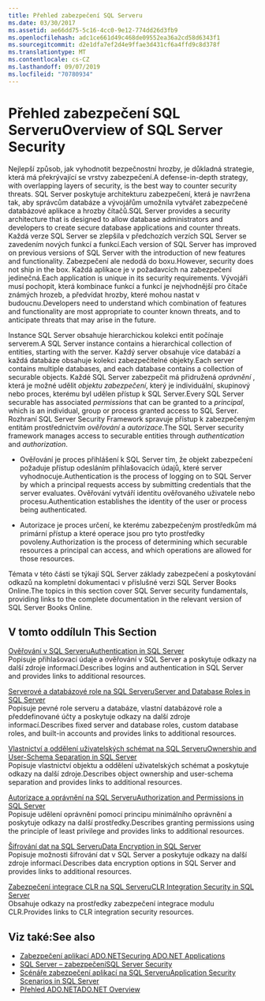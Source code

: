 ```yaml
---
title: Přehled zabezpečení SQL Serveru
ms.date: 03/30/2017
ms.assetid: ae66dd75-5c16-4cc0-9e12-774dd26d3fb9
ms.openlocfilehash: adc1ce661d49c468de09552ea36a2cd58d6343f1
ms.sourcegitcommit: d2e1dfa7ef2d4e9ffae3d431cf6a4ffd9c8d378f
ms.translationtype: MT
ms.contentlocale: cs-CZ
ms.lasthandoff: 09/07/2019
ms.locfileid: "70780934"
---
```

# <a name="overview-of-sql-server-security"></a><span data-ttu-id="7dcb5-102">Přehled zabezpečení SQL Serveru</span><span class="sxs-lookup"><span data-stu-id="7dcb5-102">Overview of SQL Server Security</span></span>
<span data-ttu-id="7dcb5-103">Nejlepší způsob, jak vyhodnotit bezpečnostní hrozby, je důkladná strategie, která má překrývající se vrstvy zabezpečení.</span><span class="sxs-lookup"><span data-stu-id="7dcb5-103">A defense-in-depth strategy, with overlapping layers of security, is the best way to counter security threats.</span></span> <span data-ttu-id="7dcb5-104">SQL Server poskytuje architekturu zabezpečení, která je navržena tak, aby správcům databáze a vývojářům umožnila vytvářet zabezpečené databázové aplikace a hrozby čítačů.</span><span class="sxs-lookup"><span data-stu-id="7dcb5-104">SQL Server provides a security architecture that is designed to allow database administrators and developers to create secure database applications and counter threats.</span></span> <span data-ttu-id="7dcb5-105">Každá verze SQL Server se zlepšila v předchozích verzích SQL Server se zavedením nových funkcí a funkcí.</span><span class="sxs-lookup"><span data-stu-id="7dcb5-105">Each version of SQL Server has improved on previous versions of SQL Server with the introduction of new features and functionality.</span></span> <span data-ttu-id="7dcb5-106">Zabezpečení ale nedodá do boxu.</span><span class="sxs-lookup"><span data-stu-id="7dcb5-106">However, security does not ship in the box.</span></span> <span data-ttu-id="7dcb5-107">Každá aplikace je v požadavcích na zabezpečení jedinečná.</span><span class="sxs-lookup"><span data-stu-id="7dcb5-107">Each application is unique in its security requirements.</span></span> <span data-ttu-id="7dcb5-108">Vývojáři musí pochopit, která kombinace funkcí a funkcí je nejvhodnější pro čítače známých hrozeb, a předvídat hrozby, které mohou nastat v budoucnu.</span><span class="sxs-lookup"><span data-stu-id="7dcb5-108">Developers need to understand which combination of features and functionality are most appropriate to counter known threats, and to anticipate threats that may arise in the future.</span></span>  
  
 <span data-ttu-id="7dcb5-109">Instance SQL Server obsahuje hierarchickou kolekci entit počínaje serverem.</span><span class="sxs-lookup"><span data-stu-id="7dcb5-109">A SQL Server instance contains a hierarchical collection of entities, starting with the server.</span></span> <span data-ttu-id="7dcb5-110">Každý server obsahuje více databází a každá databáze obsahuje kolekci zabezpečitelné objekty.</span><span class="sxs-lookup"><span data-stu-id="7dcb5-110">Each server contains multiple databases, and each database contains a collection of securable objects.</span></span> <span data-ttu-id="7dcb5-111">Každé SQL Server zabezpečit má přidružená *oprávnění* , která je možné udělit *objektu zabezpečení*, který je individuální, skupinový nebo proces, kterému byl udělen přístup k SQL Server.</span><span class="sxs-lookup"><span data-stu-id="7dcb5-111">Every SQL Server securable has associated *permissions* that can be granted to a *principal*, which is an individual, group or process granted access to SQL Server.</span></span> <span data-ttu-id="7dcb5-112">Rozhraní SQL Server Security Framework spravuje přístup k zabezpečeným entitám prostřednictvím *ověřování* a *autorizace*.</span><span class="sxs-lookup"><span data-stu-id="7dcb5-112">The SQL Server security framework manages access to securable entities through *authentication* and *authorization*.</span></span>  
  
- <span data-ttu-id="7dcb5-113">Ověřování je proces přihlášení k SQL Server tím, že objekt zabezpečení požaduje přístup odesláním přihlašovacích údajů, které server vyhodnocuje.</span><span class="sxs-lookup"><span data-stu-id="7dcb5-113">Authentication is the process of logging on to SQL Server by which a principal requests access by submitting credentials that the server evaluates.</span></span> <span data-ttu-id="7dcb5-114">Ověřování vytváří identitu ověřovaného uživatele nebo procesu.</span><span class="sxs-lookup"><span data-stu-id="7dcb5-114">Authentication establishes the identity of the user or process being authenticated.</span></span>  
  
- <span data-ttu-id="7dcb5-115">Autorizace je proces určení, ke kterému zabezpečeným prostředkům má primární přístup a které operace jsou pro tyto prostředky povoleny.</span><span class="sxs-lookup"><span data-stu-id="7dcb5-115">Authorization is the process of determining which securable resources a principal can access, and which operations are allowed for those resources.</span></span>  
  
 <span data-ttu-id="7dcb5-116">Témata v této části se týkají SQL Server základy zabezpečení a poskytování odkazů na kompletní dokumentaci v příslušné verzi SQL Server Books Online.</span><span class="sxs-lookup"><span data-stu-id="7dcb5-116">The topics in this section cover SQL Server security fundamentals, providing links to the complete documentation in the relevant version of SQL Server Books Online.</span></span>  
  
## <a name="in-this-section"></a><span data-ttu-id="7dcb5-117">V tomto oddílu</span><span class="sxs-lookup"><span data-stu-id="7dcb5-117">In This Section</span></span>  
 [<span data-ttu-id="7dcb5-118">Ověřování v SQL Serveru</span><span class="sxs-lookup"><span data-stu-id="7dcb5-118">Authentication in SQL Server</span></span>](authentication-in-sql-server.md)  
 <span data-ttu-id="7dcb5-119">Popisuje přihlašovací údaje a ověřování v SQL Server a poskytuje odkazy na další zdroje informací.</span><span class="sxs-lookup"><span data-stu-id="7dcb5-119">Describes logins and authentication in SQL Server and provides links to additional resources.</span></span>  
  
 [<span data-ttu-id="7dcb5-120">Serverové a databázové role na SQL Serveru</span><span class="sxs-lookup"><span data-stu-id="7dcb5-120">Server and Database Roles in SQL Server</span></span>](server-and-database-roles-in-sql-server.md)  
 <span data-ttu-id="7dcb5-121">Popisuje pevné role serveru a databáze, vlastní databázové role a předdefinované účty a poskytuje odkazy na další zdroje informací.</span><span class="sxs-lookup"><span data-stu-id="7dcb5-121">Describes fixed server and database roles, custom database roles, and built-in accounts and provides links to additional resources.</span></span>  
  
 [<span data-ttu-id="7dcb5-122">Vlastnictví a oddělení uživatelských schémat na SQL Serveru</span><span class="sxs-lookup"><span data-stu-id="7dcb5-122">Ownership and User-Schema Separation in SQL Server</span></span>](ownership-and-user-schema-separation-in-sql-server.md)  
 <span data-ttu-id="7dcb5-123">Popisuje vlastnictví objektu a oddělení uživatelských schémat a poskytuje odkazy na další zdroje.</span><span class="sxs-lookup"><span data-stu-id="7dcb5-123">Describes object ownership and  user-schema separation and provides links to additional resources.</span></span>  
  
 [<span data-ttu-id="7dcb5-124">Autorizace a oprávnění na SQL Serveru</span><span class="sxs-lookup"><span data-stu-id="7dcb5-124">Authorization and Permissions in SQL Server</span></span>](authorization-and-permissions-in-sql-server.md)  
 <span data-ttu-id="7dcb5-125">Popisuje udělení oprávnění pomocí principu minimálního oprávnění a poskytuje odkazy na další prostředky.</span><span class="sxs-lookup"><span data-stu-id="7dcb5-125">Describes granting permissions using the principle of least privilege and provides links to additional resources.</span></span>  
  
 [<span data-ttu-id="7dcb5-126">Šifrování dat na SQL Serveru</span><span class="sxs-lookup"><span data-stu-id="7dcb5-126">Data Encryption in SQL Server</span></span>](data-encryption-in-sql-server.md)  
 <span data-ttu-id="7dcb5-127">Popisuje možnosti šifrování dat v SQL Server a poskytuje odkazy na další zdroje informací.</span><span class="sxs-lookup"><span data-stu-id="7dcb5-127">Describes data encryption options in SQL Server and provides links to additional resources.</span></span>  
  
 [<span data-ttu-id="7dcb5-128">Zabezpečení integrace CLR na SQL Serveru</span><span class="sxs-lookup"><span data-stu-id="7dcb5-128">CLR Integration Security in SQL Server</span></span>](clr-integration-security-in-sql-server.md)  
 <span data-ttu-id="7dcb5-129">Obsahuje odkazy na prostředky zabezpečení integrace modulu CLR.</span><span class="sxs-lookup"><span data-stu-id="7dcb5-129">Provides links to CLR integration security resources.</span></span>  
  
## <a name="see-also"></a><span data-ttu-id="7dcb5-130">Viz také:</span><span class="sxs-lookup"><span data-stu-id="7dcb5-130">See also</span></span>

- [<span data-ttu-id="7dcb5-131">Zabezpečení aplikací ADO.NET</span><span class="sxs-lookup"><span data-stu-id="7dcb5-131">Securing ADO.NET Applications</span></span>](../securing-ado-net-applications.md)
- [<span data-ttu-id="7dcb5-132">SQL Server – zabezpečení</span><span class="sxs-lookup"><span data-stu-id="7dcb5-132">SQL Server Security</span></span>](sql-server-security.md)
- [<span data-ttu-id="7dcb5-133">Scénáře zabezpečení aplikací na SQL Serveru</span><span class="sxs-lookup"><span data-stu-id="7dcb5-133">Application Security Scenarios in SQL Server</span></span>](application-security-scenarios-in-sql-server.md)
- [<span data-ttu-id="7dcb5-134">Přehled ADO.NET</span><span class="sxs-lookup"><span data-stu-id="7dcb5-134">ADO.NET Overview</span></span>](../ado-net-overview.md)

